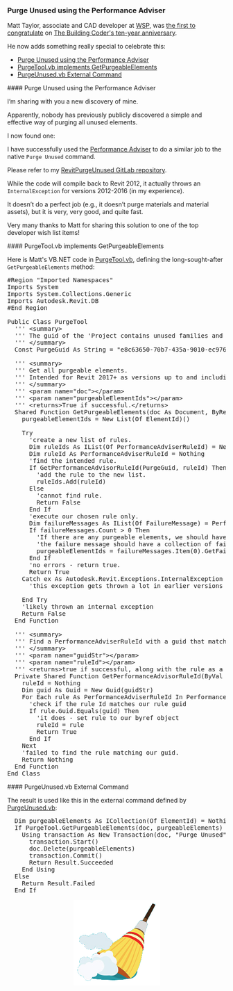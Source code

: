 <head>
<meta http-equiv="Content-Type" content="text/html; charset=utf-8">
<link rel="stylesheet" type="text/css" href="bc.css">
<script src="https://cdn.rawgit.com/google/code-prettify/master/loader/run_prettify.js" type="text/javascript"></script>
</head>

<!---

 in the #RevitAPI  @AutodeskRevit #bim #dynamobim @AutodeskForge #ForgeDevCon http://bit.ly/delnonsharedparam

&ndash; 
...

--->

### Purge Unused using the Performance Adviser

Matt Taylor, associate and CAD developer at [WSP](https://www.wsp.com),
was [the first to congratulate](http://thebuildingcoder.typepad.com/blog/2018/08/ten-years-anniversary-and-revit-api-with-mvvm-wpf-and-winform.html#comment-4053631853)
on [The Building Coder's ten-year anniversary](http://thebuildingcoder.typepad.com/blog/2018/08/ten-years-anniversary-and-revit-api-with-mvvm-wpf-and-winform.html).

He now adds something really special to celebrate this:

- [Purge Unused using the Performance Adviser](#2) 
- [PurgeTool.vb implements GetPurgeableElements](#3) 
- [PurgeUnused.vb External Command](#4) 

####<a name="2"></a> Purge Unused using the Performance Adviser

I’m sharing with you a new discovery of mine.
 
Apparently, nobody has previously publicly discovered a simple and effective way of purging all unused elements.
 
I now found one:

I have successfully used
the [Performance Adviser](http://help.autodesk.com/view/RVT/2019/ENU/?guid=Revit_API_Revit_API_Developers_Guide_Advanced_Topics_Performance_Adviser_html) to
do a similar job to the native `Purge Unused` command.

Please refer to
my [RevitPurgeUnused GitLab repository](https://gitlab.com/MattTaylor/RevitPurgeUnused).

While the code will compile back to Revit 2012, it actually throws an `InternalException` for versions 2012-2016 (in my experience).
 
It doesn’t do a perfect job (e.g., it doesn’t purge materials and material assets), but it is very, very good, and quite fast.

Very many thanks to Matt for sharing this solution to one of the top developer wish list items!

####<a name="3"></a> PurgeTool.vb implements GetPurgeableElements

Here is Matt's VB.NET code
in [PurgeTool.vb](https://gitlab.com/MattTaylor/RevitPurgeUnused/blob/master/PurgeTool.vb),
defining the long-sought-after `GetPurgeableElements` method:

<pre class="prettyprint">
#Region "Imported Namespaces"
Imports System
Imports System.Collections.Generic
Imports Autodesk.Revit.DB
#End Region

Public Class PurgeTool
  ''' &lt;summary&gt;
  ''' The guid of the 'Project contains unused families and types' PerformanceAdviserRuleId.
  ''' &lt;/summary&gt;
  Const PurgeGuid As String = "e8c63650-70b7-435a-9010-ec97660c1bda"
  
  ''' &lt;summary&gt;
  ''' Get all purgeable elements.
  ''' Intended for Revit 2017+ as versions up to and including Revit 2016 throw an InternalException.
  ''' &lt;/summary&gt;
  ''' &lt;param name="doc"&gt;&lt;/param&gt;
  ''' &lt;param name="purgeableElementIds"&gt;&lt;/param&gt;
  ''' &lt;returns&gt;True if successful.&lt;/returns&gt;
  Shared Function GetPurgeableElements(doc As Document, ByRef purgeableElementIds As ICollection(Of ElementId)) As Boolean
    purgeableElementIds = New List(Of ElementId)()

    Try
      'create a new list of rules.
      Dim ruleIds As IList(Of PerformanceAdviserRuleId) = New List(Of PerformanceAdviserRuleId)
      Dim ruleId As PerformanceAdviserRuleId = Nothing
      'find the intended rule.
      If GetPerformanceAdvisorRuleId(PurgeGuid, ruleId) Then
        'add the rule to the new list.
        ruleIds.Add(ruleId)
      Else
        'cannot find rule.
        Return False
      End If
      'execute our chosen rule only.
      Dim failureMessages As IList(Of FailureMessage) = PerformanceAdviser.GetPerformanceAdviser().ExecuteRules(doc, ruleIds)
      If failureMessages.Count &gt; 0 Then
        'If there are any purgeable elements, we should have a failure message.
        'the failure message should have a collection of failing elements - set to our byref collection
        purgeableElementIds = failureMessages.Item(0).GetFailingElements
      End If
      'no errors - return true.
      Return True
    Catch ex As Autodesk.Revit.Exceptions.InternalException
      'this exception gets thrown a lot in earlier versions of Revit - up to and including Revit 2016.

    End Try
    'likely thrown an internal exception
    Return False
  End Function
  
  ''' &lt;summary&gt;
  ''' Find a PerformanceAdviserRuleId with a guid that matches a supplied guid.
  ''' &lt;/summary&gt;
  ''' &lt;param name="guidStr"&gt;&lt;/param&gt;
  ''' &lt;param name="ruleId"&gt;&lt;/param&gt;
  ''' &lt;returns&gt;true if successful, along with the rule as a byref.&lt;/returns&gt;
  Private Shared Function GetPerformanceAdvisorRuleId(ByVal guidStr As String, ByRef ruleId As PerformanceAdviserRuleId) As Boolean
    ruleId = Nothing
    Dim guid As Guid = New Guid(guidStr)
    For Each rule As PerformanceAdviserRuleId In PerformanceAdviser.GetPerformanceAdviser().GetAllRuleIds
      'check if the rule Id matches our rule guid
      If rule.Guid.Equals(guid) Then
        'it does - set rule to our byref object
        ruleId = rule
        Return True
      End If
    Next
    'failed to find the rule matching our guid.
    Return Nothing
  End Function
End Class
</pre>

####<a name="4"></a> PurgeUnused.vb External Command

The result is used like this in the external command defined 
by [PurgeUnused.vb](https://gitlab.com/MattTaylor/RevitPurgeUnused/blob/master/PurgeUnused.vb):

<pre class="prettyprint">
  Dim purgeableElements As ICollection(Of ElementId) = Nothing
  If PurgeTool.GetPurgeableElements(doc, purgeableElements) AndAlso purgeableElements.Count &gt; 0 Then
    Using transaction As New Transaction(doc, "Purge Unused")
      transaction.Start()
      doc.Delete(purgeableElements)
      transaction.Commit()
      Return Result.Succeeded
    End Using
  Else
    Return Result.Failed
  End If
</pre>

<center>
<img src="img/broomstick.png" alt="Broomstick" width="201"/>
</center>
